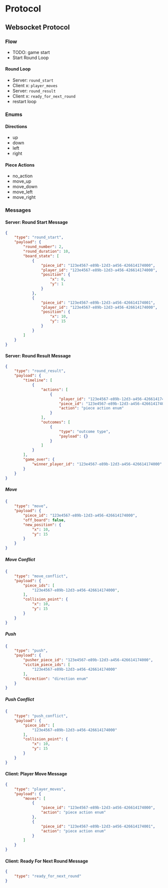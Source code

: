 # Protocol

## Websocket Protocol

### Flow

- TODO: game start
- Start Round Loop

#### Round Loop

- Server: `round_start`
- Client x: `player_moves`
- Server: `round_result`
- Client x: `ready_for_next_round`
- restart loop

### Enums

#### Directions

- up
- down
- left
- right

#### Piece Actions

- no_action
- move_up
- move_down
- move_left
- move_right

### Messages

#### Server: Round Start Message

```json
{
    "type": "round_start",
    "payload": {
        "round_number": 2,
        "round_duration": 10,
        "board_state": [
            {
                "piece_id": "123e4567-e89b-12d3-a456-426614174000",
                "player_id": "123e4567-e89b-12d3-a456-426614174000",
                "position": {
                    "x": 0,
                    "y": 1
                }
            },
            {
                "piece_id": "123e4567-e89b-12d3-a456-426614174001",
                "player_id": "123e4567-e89b-12d3-a456-426614174000",
                "position": {
                    "x": 10,
                    "y": 15
                }
            }
        ]
    }
}
```

#### Server: Round Result Message

```json
{
    "type": "round_result",
    "payload": {
        "timeline": [
            {
                "actions": [
                    {
                        "player_id": "123e4567-e89b-12d3-a456-426614174000",
                        "piece_id": "123e4567-e89b-12d3-a456-426614174000",
                        "action": "piece action enum"
                    }
                ],
                "outcomes": [
                    {
                        "type": "outcome type",
                        "payload": {}
                    }
                ]
            }
        ],
        "game_over": {
            "winner_player_id": "123e4567-e89b-12d3-a456-426614174000"
        }
    }
}
```

##### Move

```json
{
    "type": "move",
    "payload": {
        "piece_id": "123e4567-e89b-12d3-a456-426614174000",
        "off_board": false,
        "new_position": {
            "x": 10,
            "y": 15
        }
    }
}
```

##### Move Conflict

```json
{
    "type": "move_conflict",
    "payload": {
        "piece_ids": [
            "123e4567-e89b-12d3-a456-426614174000",
        ],
        "collision_point": {
            "x": 10,
            "y": 15
        }
    }
}
```

##### Push

```json
{
    "type": "push",
    "payload": {
        "pusher_piece_id": "123e4567-e89b-12d3-a456-426614174000",
        "victim_piece_ids": [
            "123e4567-e89b-12d3-a456-426614174000"
        ],
        "direction": "direction enum"
    }
}
```

##### Push Conflict

```json
{
    "type": "push_conflict",
    "payload": {
        "piece_ids": [
            "123e4567-e89b-12d3-a456-426614174000"
        ],
        "collision_point": {
            "x": 10,
            "y": 15
        }
    }
}
```

#### Client: Player Move Message

```json
{
    "type": "player_moves",
    "payload": {
        "moves": [
            {
                "piece_id": "123e4567-e89b-12d3-a456-426614174000",
                "action": "piece action enum"
            },
            {
                "piece_id": "123e4567-e89b-12d3-a456-426614174001",
                "action": "piece action enum"
            }
        ]
    }
}
```

#### Client: Ready For Next Round Message

```json
{
    "type": "ready_for_next_round"
}
```
